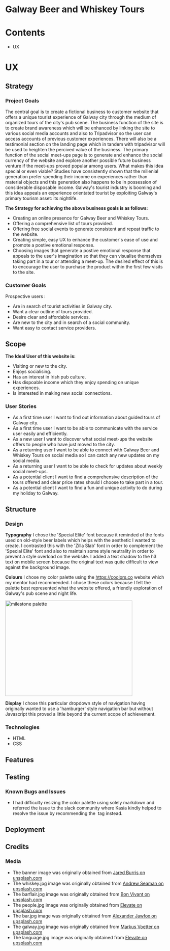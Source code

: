 # Galway Beer and Whiskey Tours

# Contents
* UX


# UX

## Strategy 

### Project Goals

The central goal is to create a fictional business to customer website that offers a unique tourist experience of Galway city through the medium of organized tours of the city's pub scene. The business function of the site is to create brand awareness which will be enhanced by linking the site to various social media accounts and also to Tripadvisor so the user can access accounts of previous customer experiences. There will also be a testimonial section on the landing page which in
tandem with tripadvisor will be used to heighten the percived value of the business. The primary function of the social
meet-ups page is to generate and enhance the social currency of the website and explore another possible future business
venture if the meet-ups proved popular among users. What makes this idea special or even viable? Studies have consistently
shown that the millenial generation prefer spending their income on experiences rather than material objects and this 
generation also happens to be in possession of considerable disposable income. Galway's tourist industry is booming and 
this idea appeals an experience orientated tourist by exploiting Galway's primary tourism asset: its nightlife. 

**The Strategy for achieving the above business goals is as follows:**
* Creating an online presence for Galway Beer and Whiskey Tours.
* Offering a comprehensive list of tours provided.
* Offering free social events to generate consistent and repeat traffic to the website.
* Creating simple, easy UX to enhance the customer's ease of use and promote a postive emotional response.
* Choosing images that generate a postive emotional response that appeals to the user's imagination so that 
  they can visualise themselves taking part in a tour or attending a meet-up. The desired effect of this is to encourage 
  the user to purchase the product within the first few visits to the site. 

### Customer Goals
Prospective users :

* Are in search of tourist activities in Galway city.
* Want a clear outline of tours provided.
* Desire clear and affordable services.
* Are new to the city and in search of a social community.
* Want easy to contact service providers.

## Scope

**The Ideal User of this website is:**
* Visiting or new to the city.
* Enjoys socialising.
* Has an interest in Irish pub culture.
* Has dispoable income which they enjoy spending on unique experiences.
* Is interested in making new social connections.

### User Stories
* As a first time user I want to find out information about guided tours of Galway city.
* As a first time user I want to be able to communicate with the service user easily and efficiently.
* As a new user I want to discover what social meet-ups the website offers to people who have just moved to the city.
* As a returning user I want to be able to connect with Galway Beer and Whiskey Tours on social media so I can 
  catch any new updates on my social media.
* As a returning user I want to be able to check for updates about weekly social meet-ups.
* As a potential client I want to find a comprehensive description of the tours offered and clear price rates 
  should I choose to take part in a tour.
* As a potential client I want to find a fun and unique activity to do during my holiday to Galway. 

## Structure

### Design

**Typography**
I chose the 'Special Elite' font because it reminded of the fonts used on old-style beer labels which helps 
with the aesthetic I wanted to create. I contrasted this with the 'Zilla Slab' font in order to complement the 
'Special Elite' font and also to maintain some style neutrality in order to prevent a style overload on the website.
I added a text shadow to the h3 text on mobile screen because the original text was quite difficult to view against the 
background image. 

**Colours**
I chose my color palette using the https://coolors.co website which my mentor had recommended. I chose these colors because
I felt the palette best represented what the website offered, a friendly exploration of Galway's pub scene and night life.


<img src="../assets/documentation/milestone1palette.png" width="400" height="300" alt="milestone palette">

**Display**
I chose this particular dropdown style of navigation having originally wanted to use a 'hamburger' style navigation bar but without Javascript this proved 
a little beyond the current scope of achievement. 




### Technologies
* HTML
* CSS


## Features


## Testing


### Known Bugs and Issues
* I had difficulty resizing the color palette using solely markdown and referred the issue to the slack community where
  Kasia kindly helped to resolve the issue by recommending the <img src> tag instead.  

## Deployment


## Credits

### Media
* The banner image was originally obtained from [Jared Burris on unsplash.com](https://unsplash.com/photos/Kzq3JphxXiA) 
* The whiskey.jpg image was originally obtained from [Andrew Seaman on upsplash.com](https://unsplash.com/photos/3Vb7WtHGRes)
* The barflair.jpg image was originally obtained from [Bon Vivant on unsplash.com](https://unsplash.com/photos/FcS257Cw9es)
* The people.jpg image was originally obtained from [Elevate on upsplash.com](https://unsplash.com/photos/KJzrLIfq2Zo)
* The bar.jpg image was originally obtained from [Alexander Jawfox on upsplash.com](https://unsplash.com/photos/ts2e1Dia5Ec)
* The galway.jpg image was originally obtained from [Markus Voetter on upsplash.com](https://unsplash.com/photos/s12s4dZSwLk)
* The language.jpg image was originally obtained from [Elevate on upsplash.com](https://unsplash.com/photos/UoPNA8I-_p0)